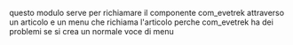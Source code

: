 


questo modulo serve per richiamare il componente com_evetrek attraverso un articolo e un menu che richiama l'articolo
perche com_evetrek ha dei problemi se si crea un normale voce di menu
